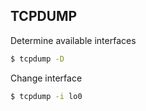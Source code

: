 ## TCPDUMP

Determine available interfaces

```bash
$ tcpdump -D
```

Change interface

```bash
$ tcpdump -i lo0
```
